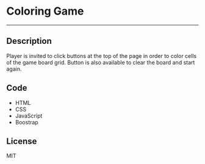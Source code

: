 # Coloring Game
***

## Description
Player is invited to click buttons at the top of the page in order to color cells of the game board grid. Button is also available to clear the board and start again.

## Code
* HTML 
* CSS
* JavaScript
* Boostrap

## License
MIT






